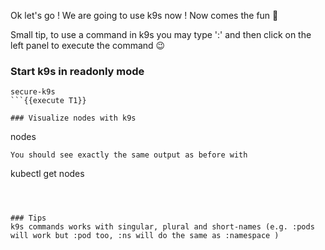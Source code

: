 Ok let's go ! We are going to use k9s now ! Now comes the fun 🤩️

Small tip, to use a command in k9s you may type ':' and then click on the left panel to execute the command 😉️

### Start k9s in readonly mode
```
secure-k9s
```{{execute T1}}

### Visualize nodes with k9s
```
nodes
```{{execute T1}}
You should see exactly the same output as before with
```
kubectl get nodes
```{{execute T2}}



### Tips 
k9s commands works with singular, plural and short-names (e.g. :pods will work but :pod too, :ns will do the same as :namespace )

